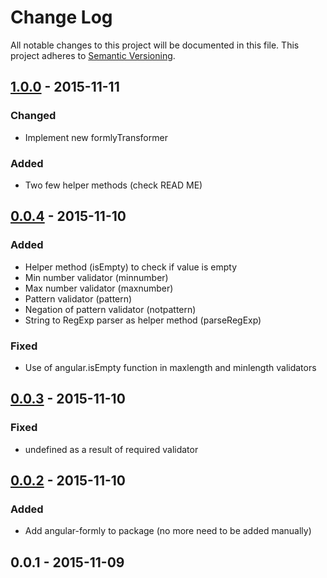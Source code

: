 # Change Log
All notable changes to this project will be documented in this file.
This project adheres to [Semantic Versioning](http://semver.org/).

## [1.0.0] - 2015-11-11
### Changed
- Implement new formlyTransformer

### Added
- Two few helper methods (check READ ME)

## [0.0.4] - 2015-11-10
### Added
- Helper method (isEmpty) to check if value is empty
- Min number validator (minnumber)
- Max number validator (maxnumber)
- Pattern validator (pattern)
- Negation of pattern validator (notpattern)
- String to RegExp parser as helper method (parseRegExp)

### Fixed
- Use of angular.isEmpty function in maxlength and minlength validators

## [0.0.3] - 2015-11-10
### Fixed
- undefined as a result of required validator

## [0.0.2] - 2015-11-10
### Added
- Add angular-formly to package (no more need to be added manually)

## 0.0.1 - 2015-11-09

[1.0.0]: https://github.com/wieldo/angular-formly-validator/compare/v0.0.4...v1.0.0
[0.0.4]: https://github.com/wieldo/angular-formly-validator/compare/v0.3.0...v0.0.4
[0.0.3]: https://github.com/wieldo/angular-formly-validator/compare/v0.2.0...v0.0.3
[0.0.2]: https://github.com/wieldo/angular-formly-validator/compare/v0.1.0...v0.0.2